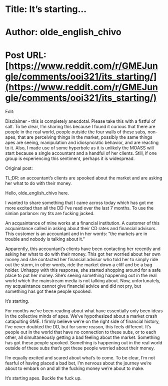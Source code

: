 # Title: It’s starting…
# Author: olde_english_chivo
# Post URL: [https://www.reddit.com/r/GMEJungle/comments/ooi321/its_starting/](https://www.reddit.com/r/GMEJungle/comments/ooi321/its_starting/)


Edit: 

Disclaimer - this is completely anecdotal. Please take this with a fistful of salt. To be clear, I’m sharing this because I found it curious that there are people in the real world, people outside the four walls of these subs, non-apes, that are perceiving things in the market, possibly the same things apes are seeing, manipulation and idiosyncratic behavior, and are reacting to it. Also, I made use of some hyperbole as it is unlikely the MOASS will start because a single accountant and a handful of her clients. Still, if one group is experiencing this sentiment, perhaps it is widespread.

Original post:

TL;DR: an accountant’s clients are spooked about the market and are asking her what to do with their money.

Hello, olde_english_chivo here. 

I wanted to share something that I came across today which has got me more excited than all the DD I’ve read over the last 7 months. To use the simian parlance: my tits are fucking jacked.

An acquaintance of mine works at a financial institution. A customer of this acquaintance called in asking about their CD rates and financial advisors. This customer is an accountant and in her words: “the markets are in trouble and nobody is talking about it.”

Apparently, this accountant’s clients have been contacting her recently and asking her what to do with their money. This got her worried about her own money and she contacted her financial advisor who told her to simply ride out the storm, in other words, ride the market down a cliff and be a bag holder. Unhappy with this response, she started shopping around for a safe place to put her money. She’s seeing something happening out in the real world which the mainstream media is not talking about. Now, unfortunately, my acquaintance cannot give financial advice and did not pry, but something has got these people spooked. 

It’s starting.

For months we’ve been reading about what have essentially only been ideas in the collective minds of apes. We’ve hypothesized about a market crash catapulting GME. I firmly believe we’re on the right side of financial history, I’ve never doubted the DD, but for some reason, this feels different. It’s people out in the world that have no connection to these subs, or to each other, all simultaneously getting a bad feeling about the market. Something has got these people spooked. Something is happening out in the real world outside of these subs that’s got these people worried about their money.

I’m equally excited and scared about what’s to come. To be clear, I’m not fearful of having placed a bad bet, I’m nervous about the journey we’re about to embark on and all the fucking money we’re about to make. 

It’s starting apes. Buckle the fuck up.